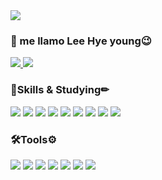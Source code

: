 
<img src="https://capsule-render.vercel.app/api?type=waving&color=gradient&height=200&section=header&fontcolor=4B4453&text=!Hola¡&fontAlign=80&fontAlignY=40&fontColor=fff"/>

### 👋 me llamo Lee Hye young😉
<a href="https://hits.seeyoufarm.com">
  <img src="https://hits.seeyoufarm.com/api/count/incr/badge.svg?url=https%3A%2F%2Fgithub.com%2Fcocopalm221&count_bg=%238000AC&title_bg=%23000000&icon=github.svg&icon_color=%23E7E7E7&title=hits&edge_flat=false"/>
</a>
<a href="https://www.instagram.com/hye_young.0">
<img src="https://img.shields.io/badge/Instagram-E4405F?style=flat-square&logo=Instagram&logoColor=fff"/>
</a>


### 📖Skills & Studying✏
<div>
<img src="https://img.shields.io/badge/HTML5-E34F26?style=flat-square&logo=HTML5&logoColor=fff"/>
<img src="https://img.shields.io/badge/CSS3-1572B6?style=flat-square&logo=CSS3&logoColor=fff"/>
<img src="https://img.shields.io/badge/Tailwind CSS-06B6D4?style=flat-square&logo=Tailwind CSS&logoColor=fff"/>
<img src="https://img.shields.io/badge/Sass-CC6699?style=flat-square&logo=Sass&logoColor=fff"/>
<img src="https://img.shields.io/badge/JavaScript-F7DF1E?style=flat-square&logo=JavaScript&logoColor=000"/>
<img src="https://img.shields.io/badge/React-61DAFB?style=flat-square&logo=React&logoColor=fff"/>
<img src="https://img.shields.io/badge/TypeScript-3178C6?style=flat-square&logo=TypeScript&logoColor=fff"/>
<img src="https://img.shields.io/badge/styled components-DB7093?style=flat-square&logo=styled-components&logoColor=fff"/>
<img src="https://img.shields.io/badge/Dart-0175C2?style=flat-square&logo=Dart&logoColor=fff"/>
</div>


### 🛠Tools⚙
<div>
<img src="https://img.shields.io/badge/Visual Studio Code-007ACC?style=flat-square&logo=Visual Studio Code&logoColor=fff"/>
<img src="https://img.shields.io/badge/Firebase-FFCA28?style=flat-square&logo=Firebase&logoColor=000"/>
<img src="https://img.shields.io/badge/Adobe Photoshop-31A8FF?style=flat-square&logo=Adobe Photoshop&logoColor=fff"/>
<img src="https://img.shields.io/badge/Adobe Illustrator-FF9A00?style=flat-square&logo=Adobe Illustrator&logoColor=000"/>
<img src="https://img.shields.io/badge/Figma-F24E1E?style=flat-square&logo=Figma&logoColor=fff"/>
<img src="https://img.shields.io/badge/Notion-000000?style=flat-square&logo=Notion&logoColor=fff"/>
<img src="https://img.shields.io/badge/Sourcetree-0052CC?style=flat-square&logo=Sourcetree&logoColor=fff"/>
</div>




